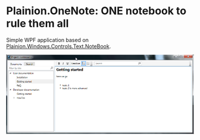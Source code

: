 
# Plainion.OneNote: ONE notebook to rule them all 

Simple WPF application based on 
[Plainion.Windows.Controls.Text.NoteBook](https://github.com/plainionist/Plainion.Windows/tree/master/src/Plainion.Windows/Controls/Text).

![](docs/Overview.png)


